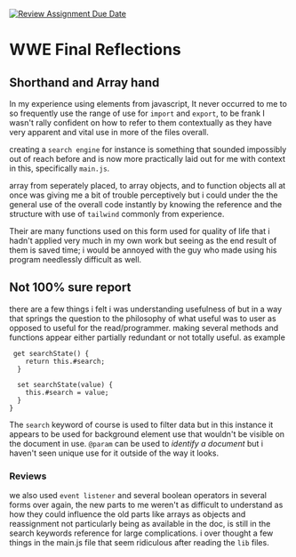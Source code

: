 [![Review Assignment Due Date](https://classroom.github.com/assets/deadline-readme-button-24ddc0f5d75046c5622901739e7c5dd533143b0c8e959d652212380cedb1ea36.svg)](https://classroom.github.com/a/wbHlJyPI)

# WWE Final Reflections

<!-- TODO: Go through the code and heavily comment it to show your understanding. -->
<!-- TODO: Reflect on your experience parsing this code. Give your unique perspective on this code. What makes sense? What doesn't? Overall, how did this code connect back to JS concepts that you have learned throughout the course? Add anything interesting or relevant that you would like including any other analogies, connections, thoughts or reflections. Be unique/creative! 🧚🏾‍♂️ :)-->

## Shorthand and Array hand

In my experience using elements from javascript, It never occurred to me to so frequently use the range of use for `import` and `export`, to be frank I wasn't rally confident on how to refer to them contextually as they have very apparent and vital use in more of the files overall.

creating a `search engine` for instance is something that sounded impossibly out of reach before and is now more practically laid out for me with context in this, specifically `main.js`.

array from seperately placed, to array objects, and to function objects all at once was giving me a bit of trouble perceptively but i could under the the general use of the overall code instantly by knowing the reference and the structure with use of `tailwind` commonly from experience.

Their are many functions used on this form used for quality of life that i hadn't applied very much in my own work but seeing as the end result of them is saved time; i would be annoyed with the guy who made using his program needlessly difficult as well.

## Not 100% sure report

there are a few things i felt i was understanding usefulness of but in a way that springs the question to the philosophy of what useful was to user as opposed to useful for the read/programmer. making several methods and functions appear either partially redundant or not totally useful. as example

```
 get searchState() {
    return this.#search;
  }

  set searchState(value) {
    this.#search = value;
  }
}
```

The `search` keyword of course is used to filter data but in this instance it appears to be used for background element use that wouldn't be visible on the document in use.
`@param` can be used to _identify a document_ but i haven't seen unique use for it outside of the way it looks.

### Reviews

we also used `event listener` and several boolean operators in several forms over again, the new parts to me weren't as difficult to understand as how they could influence the old parts like arrays as objects and reassignment not particularly being as available in the doc, is still in the search keywords reference for large complications. i over thought a few things in the main.js file that seem ridiculous after reading the `lib` files.
